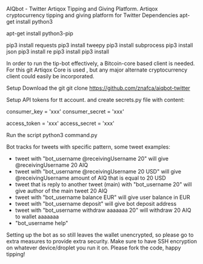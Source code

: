 AIQbot - Twitter Artiqox Tipping and Giving Platform.
Artiqox cryptocurrency tipping and giving platform for Twitter
Dependencies
apt-get install python3

apt-get install python3-pip

pip3 install requests
pip3 install tweepy
pip3 install subprocess
pip3 install json
pip3 install re
pip3 install 
pip3 install 

In order to run the tip-bot effectively, a Bitcoin-core based client is needed. For this git Artiqox Core is used , but any major alternate cryptocurrency client could easily be incorporated.

Setup
Download the git git clone https://github.com/znafca/aiqbot-twitter

Setup API tokens for tt account. and create secrets.py file with content:

consumer_key = 'xxx'
consumer_secret = 'xxx'

access_token = 'xxx'
access_secret = 'xxx'

Run the script python3 command.py

Bot tracks for tweets with specific pattern, some tweet examples:

- tweet with "bot_username @receivingUsername 20" will give @receivingUsername 20 AIQ
- tweet with "bot_username @receivingUsername 20 USD" will give @receivingUsername amount of AIQ that is equal to 20 USD
- tweet that is reply to another tweet (main) with "bot_username 20" will give author of the main tweet 20 AIQ
- tweet with "bot_username balance EUR" will give user balance in EUR
- tweet with "bot_username deposit" will give bot deposit address
- tweet with "bot_username withdraw aaaaaaa 20" will withdraw 20 AIQ to wallet aaaaaaa
- "bot_username help"

Setting up the bot as so still leaves the wallet unencrypted, so please go to extra measures to provide extra security. Make sure to have SSH encryption on whatever device/droplet you run it on.
Please fork the code, happy tipping!
